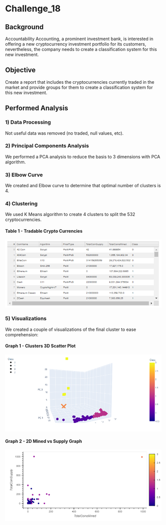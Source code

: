 # Challenge_18

## Background

Accountability Accounting, a prominent investment bank, is interested in offering a new cryptocurrency investment portfolio for its customers, nevertheless, the company needs to create a classification system for this new investment.  

## Objective
Create a report that includes the cryptocurrencies currently traded in the market and provide groups for them to create a classification system for this new investment.

## Performed Analysis

### 1) Data Processing

Not useful data was removed (no traded, null values, etc). 

### 2) Principal Components Analysis

We performed a PCA analysis to reduce the basis to 3 dimensions with PCA algorithm. 

### 3) Elbow Curve

We created and Elbow curve to determine that optimal number of clusters is 4. 

### 4) Clustering

We used K Means algorithm to create 4 clusters to split the 532 cryptocurrencies.

#### Table 1 - Tradable Crypto Currencies

![Table](Table.png)

### 5) Visualizations

We created a couple of visualizations of the final cluster to ease comprehension: 

#### Graph 1 - Clusters 3D Scatter Plot

![K_Means](K_Means.png)

#### Graph 2 - 2D Mined vs Supply Graph

![2D](2D.png)



